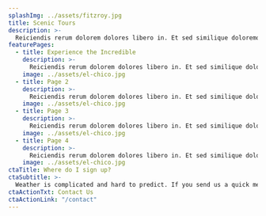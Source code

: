 ```yaml
---
splashImg: ../assets/fitzroy.jpg
title: Scenic Tours
description: >-
  Reiciendis rerum dolorem dolores libero in. Et sed similique doloremque repellat quis et. Sint corporis est eveniet nihil. Earum maiores deserunt natus quisquam sed omnis numquam. Placeat dignissimos beatae ipsa sit rerum. Itaque maxime qui praesentium mollitia repudiandae a.
featurePages:
  - title: Experience the Incredible
    description: >-
      Reiciendis rerum dolorem dolores libero in. Et sed similique doloremque repellat quis et. Sint corporis est eveniet nihil. Earum maiores deserunt natus quisquam sed omnis numquam. Placeat dignissimos beatae ipsa sit rerum. Itaque maxime qui praesentium mollitia repudiandae a.
    image: ../assets/el-chico.jpg
  - title: Page 2
    description: >-
      Reiciendis rerum dolorem dolores libero in. Et sed similique doloremque repellat quis et. Sint corporis est eveniet nihil. Earum maiores deserunt natus quisquam sed omnis numquam. Placeat dignissimos beatae ipsa sit rerum. Itaque maxime qui praesentium mollitia repudiandae a.
    image: ../assets/el-chico.jpg
  - title: Page 3
    description: >-
      Reiciendis rerum dolorem dolores libero in. Et sed similique doloremque repellat quis et. Sint corporis est eveniet nihil. Earum maiores deserunt natus quisquam sed omnis numquam. Placeat dignissimos beatae ipsa sit rerum. Itaque maxime qui praesentium mollitia repudiandae a.
    image: ../assets/el-chico.jpg
  - title: Page 4
    description: >-
      Reiciendis rerum dolorem dolores libero in. Et sed similique doloremque repellat quis et. Sint corporis est eveniet nihil. Earum maiores deserunt natus quisquam sed omnis numquam. Placeat dignissimos beatae ipsa sit rerum. Itaque maxime qui praesentium mollitia repudiandae a.
    image: ../assets/el-chico.jpg
ctaTitle: Where do I sign up?
ctaSubtitle: >-
  Weather is complicated and hard to predict. If you send us a quick message we can arrange the perfect flight for your epic adventure. We’ll get right back to you, promise.
ctaActionTxt: Contact Us
ctaActionLink: "/contact"
---
```


